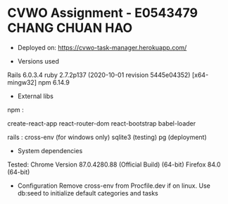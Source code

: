 # CVWO Assignment - E0543479 CHANG CHUAN HAO
* Deployed on: https://cvwo-task-manager.herokuapp.com/

* Versions used

Rails 6.0.3.4
ruby 2.7.2p137 (2020-10-01 revision 5445e04352) [x64-mingw32]
npm 6.14.9

* External libs

npm :

create-react-app
react-router-dom
react-bootstrap
babel-loader

rails :
cross-env (for windows only)
sqlite3 (testing)
pg (deployment)

* System dependencies

Tested:
Chrome Version 87.0.4280.88 (Official Build) (64-bit)
Firefox 84.0 (64-bit)


* Configuration
Remove cross-env from Procfile.dev if on linux.
Use db:seed to initialize default categories and tasks
